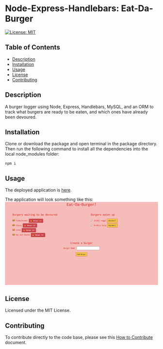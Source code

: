 # Node-Express-Handlebars: Eat-Da-Burger
[![License: MIT](https://img.shields.io/badge/License-MIT-yellow.svg)](https://opensource.org/licenses/MIT)

## Table of Contents
- [Description](#description)
- [Installation](#installation)
- [Usage](#usage)
- [License](#license)
- [Contributing](#contributing)

## Description
A burger logger using Node, Express, Handlebars, MySQL, and an ORM to track what burgers are ready to be eaten, and which ones have already been devoured.

## Installation
Clone or download the package and open terminal in the package directory. Then run the following command to install all the dependencies into the local node_modules folder:

```
npm i
```

## Usage
The deployed application is [here](https://damp-lowlands-67480.herokuapp.com/).

The application will look something like this:
![Application Screenshot](./public/assets/img/application-screenshot.png)

## License
Licensed under the MIT License.

## Contributing
To contribute directly to the code base, please see this [How to Contribute](https://github.com/Microsoft/vscode/wiki/How-to-Contribute) document.
